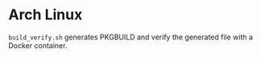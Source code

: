 # Arch Linux

`build_verify.sh` generates PKGBUILD and verify the generated file with a Docker container.
